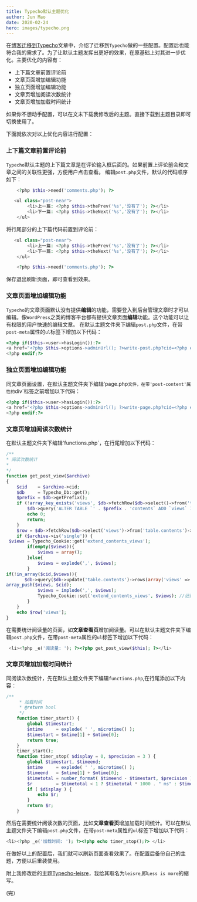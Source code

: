 ```yaml
---
title: Typecho默认主题优化
author: Jun Mao
date: 2020-02-24
hero: images/typecho.png
---
```

在[博客迁移到Typecho][1]文章中，介绍了迁移到`Typecho`做的一些配置。配置后也能符合我的需求了。为了让默认主题发挥出更好的效果，在原基础上对其进一步优化。主要优化的内容有：
- 上下篇文章前置评论前
- 文章页面增加编辑功能
- 独立页面增加编辑功能
- 文章页增加阅读次数统计
- 文章页增加加载时间统计

如果你不想动手配置，可以在文末下载我修改后的主题。直接下载到主题目录即可切换使用了。

下面就依次对以上优化内容进行配置：

### 上下篇文章前置评论前
`Typecho`默认主题的上下篇文章是在评论输入框后面的。如果前置上评论前会和文章之间的关联性更强，方便用户点击查看。
编辑`post.php`文件，默认的代码顺序如下：
```php
    <?php $this->need('comments.php'); ?>

   <ul class="post-near">
        <li>上一篇: <?php $this->thePrev('%s','没有了'); ?></li>
        <li>下一篇: <?php $this->theNext('%s','没有了'); ?></li>
    </ul>
```
将行尾部分的上下篇代码前置到评论前：
```php
   <ul class="post-near">
        <li>上一篇: <?php $this->thePrev('%s','没有了'); ?></li>
        <li>下一篇: <?php $this->theNext('%s','没有了'); ?></li>
    </ul>

    <?php $this->need('comments.php'); ?>
```
保存退出刷新页面，即可查看到效果。

### 文章页面增加编辑功能

`Typecho`的文章页面默认没有提供**编辑**的功能，需要登入到后台管理文章时才可以编辑。像`WordPress`之类的博客平台都有提供文章页面**编辑**功能。这个功能可以让有权限的用户快速的编辑文章。
在默认主题文件夹下编辑`post.php`文件，在带`post-meta`属性的`ul`标签下增加以下代码：

```php
<?php if($this->user->hasLogin()):?>
<a href="<?php $this->options->adminUrl(); ?>write-post.php?cid=<?php echo $this->cid;?>">编辑</a>
<?php endif;?>
```

### 独立页面增加编辑功能

同文章页面设置，在默认主题文件夹下编辑’page.php`文件，在带'post-content'属性的`div`标签之前增加以下代码：
```php
<?php if($this->user->hasLogin()):?>
<a href="<?php $this->options->adminUrl(); ?>write-page.php?cid=<?php echo $this->cid;?>" >编辑</a>
<?php endif;?>
```

### 文章页增加阅读次数统计
在默认主题文件夹下编辑'functions.php`，在行尾增加以下代码：

```php
/**
* 阅读次数统计
*
*/
function get_post_view($archive)
{
    $cid    = $archive->cid;
    $db     = Typecho_Db::get();
    $prefix = $db->getPrefix();
    if (!array_key_exists('views', $db->fetchRow($db->select()->from('table.contents')))) {
        $db->query('ALTER TABLE `' . $prefix . 'contents` ADD `views` INT(10) DEFAULT 0;');
        echo 0;
        return;
    }
    $row = $db->fetchRow($db->select('views')->from('table.contents')->where('cid = ?', $cid));
    if ($archive->is('single')) {
 $views = Typecho_Cookie::get('extend_contents_views');
        if(empty($views)){
            $views = array();
        }else{
            $views = explode(',', $views);
        }
if(!in_array($cid,$views)){
       $db->query($db->update('table.contents')->rows(array('views' => (int) $row['views'] + 1))->where('cid = ?', $cid));
array_push($views, $cid);
            $views = implode(',', $views);
            Typecho_Cookie::set('extend_contents_views', $views); //记录查看cookie
        }
    }
    echo $row['views'];
}
```

在需要统计阅读量的页面，如**文章查看页**增加阅读量。可以在默认主题文件夹下编辑`post.php`文件，在带`post-meta`属性的`ul`标签下增加以下代码：
```php
 <li><?php _e('阅读量: '); ?><?php get_post_view($this); ?></li>
```
### 文章页增加加载时间统计

同阅读次数统计，先在默认主题文件夹下编辑`functions.php`,在行尾添加以下内容：

```php
/**
     * 加载时间
     * @return bool
     */
    function timer_start() {
        global $timestart;
        $mtime     = explode( ' ', microtime() );
        $timestart = $mtime[1] + $mtime[0];
        return true;
    }
    timer_start();
    function timer_stop( $display = 0, $precision = 3 ) {
        global $timestart, $timeend;
        $mtime     = explode( ' ', microtime() );
        $timeend   = $mtime[1] + $mtime[0];
        $timetotal = number_format( $timeend - $timestart, $precision );
        $r         = $timetotal < 1 ? $timetotal * 1000 . " ms" : $timetotal . " s";
        if ( $display ) {
            echo $r;
        }
        return $r;
    }
```
然后在需要统计阅读次数的页面，比如**文章查看页**增加加载时间统计。可以在默认主题文件夹下编辑`post.php`文件，在带`post-meta`属性的`ul`标签下增加以下代码：

```php
<li><?php _e('加载时间: '); ?><?php echo timer_stop();?> </li>
```

在做好以上的配置后，我们就可以刷新页面查看效果了。在配置后备份自己的主题，方便以后重装使用。

附上我修改后的主题[Typecho-leisre][2]，我给其取名为`leisre`,即`Less is more`的缩写。

(完）


  [1]: https://maojun.xyz/archives/Blog-migration-to-typecho.html
  [2]: https://github.com/imaojun/leisre